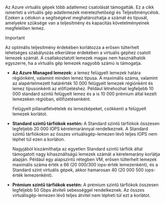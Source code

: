 Az Azure virtuális gépek több adatlemez csatolását támogatták. Ez a cikk ismerteti a virtuális gép adatlemezek méretezhetőségi és Teljesítménycélok. Ezeken a célokon a segítségével meghatározhatja a számát és típusát, amelyekre szüksége van a teljesítmény és kapacitás követelményeinek megfelelően lemez. 

> [!IMPORTANT]
> Az optimális teljesítmény érdekében korlátozza a erősen túlterhelt lehetséges szabályozás elkerülése érdekében a virtuális géphez csatolt lemezek számát. A csatlakoztatott lemezek magas nem használhatók egyszerre, ha a virtuális gép lemezek nagyobb számú is támogatja.

* **Az Azure Managed lemezek:** a lemez felügyelt lemezek határa régiónként, valamint minden lemez típusa. A maximális száma, valamint az alapértelmezett határérték 10 000 felügyelt lemezek régiónként és lemez típusonkénti az előfizetéshez. Például létrehozhat legfeljebb 10 000 standard szintű felügyelt lemez és a is 10 000 prémium által kezelt lemezeken régióban, előfizetésenként.

    Felügyelt pillanatfelvételek és lemezképeket, csökkenti a felügyelt lemezek korlátot.

* **Standard szintű tárfiókok esetén:** A Standard szintű tárfiókok összesen legfeljebb 20 000 IOPS kérelemaránnyal rendelkeznek. A Standard szintű tárfiókokon az összes virtuálisgép-lemezen lévő teljes IOPS nem léphet túl ezen a korláton.
  
    Nagyjából kiszámíthatja az egyetlen Standard szintű tárfiók által támogatott nagy kihasználtságú lemezek számát a kérelemarány korlátja alapján. Például egy alapszintű rétegben VM, erősen túlterhelt lemezek maximális száma érték a 66 (20 000/300 iops-érték lemezenként), és a Standard szint virtuális gépek, akkor hamarosan 40 (20 000 500 iops-érték lemezenként). 

* **Prémium szintű tárfiókok esetén:** A prémium szintű tárfiókok összesen legfeljebb 50 Gbps átviteli sebességgel rendelkeznek. Az összes virtuálisgép-lemezen lévő teljes átvitel nem lépheti túl ezt a korlátot.

